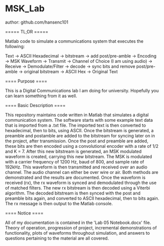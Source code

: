 # MSK_Lab
author: github.com/hansenc101

===== TL;DR =====

Matlab code to simulate a communications system that executes the following:

Text -> ASCII Hexadecimal -> bitstream -> add post/pre-amble -> Encoding -> MSK Waveform -> Transmit -> Channel of Choice (I am using audio) -> Receive -> Demodulate/Filter -> 
decode  -> sync bits and remove post/pre-amble -> original bitstream -> ASCII Hex -> Original Text

==== Purpose ====

This is a Digital Communications lab I am doing for university. Hopefully you can learn something from it as well.

==== Basic Description ====

This repository maintains code written in Matlab that simulates a digital communication system. The software starts with some example text data that is imported from a .txt file. 
The imported text is then converted to hexadecimal, then to bits, using ASCII. Once the bitstream is generated, a preamble and postamble are added to the bitstream for syncing 
later on in the project, after transmission. Once the post and preamble are added, these bits are then encoded using a convolutional encoder with a rate of 1/2 and K = 7. After 
this new bitstream is generated,  an MSK modulated waveform is created, carrying this new bitstream. The MSK is modulated with a carrier frequency of 1200 Hz, baud of 800, and 
sample rate of 192kHz. This waveform is then transmitted and received over an audio channel. The audio channel can either be over wire or air. Both methods are demonstrated and 
the results are documented. Once the waveform is received (rx), the rx waveform is synced and demodulated through the use of matched filters. The new rx bitstream is then decoded 
using a Viterbi algorithm. The decoded bitstream is then synced with the post and preamble bits again, and converted to ASCII hexadecimal, then to bits again. The rx message is 
then output to the Matlab console. 

==== Notice ====

All of my documentation is contained in the 'Lab 05 Notebook.docx' file. Theory of operation, progression of project, incremental demonstrations of functionality, plots of waveforms throughout simulation, and answers to questions pertaining to the material are all covered.
